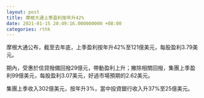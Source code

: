 ```yaml
---
layout: post
title: 摩根大通上季盈利按年升42%
date: 2021-01-15 20:49:16.000000000 +08:00
categories: rthk
---
```


摩根大通公布，截至去年底，上季盈利按年升42%至121億美元，每股盈利3.79美元。

期內，受惠於信貸撥備回撥29億元，帶動盈利上升；撇除相關回撥，集團上季盈利99億美元，每股盈利3.07美元，好過市場預期的2.62美元。

集團上季收入302億美元，按年升3%，當中投資銀行收入升37%至25億美元。
